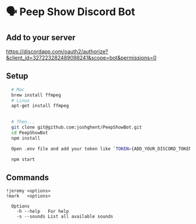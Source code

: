 # :speaking_head: Peep Show Discord Bot

## Add to your server
https://discordapp.com/oauth2/authorize?&client_id=327223282489098241&scope=bot&permissions=0

## Setup
```bash
  # Mac
  brew install ffmpeg
  # Linux
  apt-get install ffmpeg

  
  # Then...
  git clone git@github.com:joshghent/PeepShowBot.git
  cd PeepShowBot
  npm install

  Open .env file and add your token like `TOKEN={ADD_YOUR_DISCORD_TOKEN}`

  npm start
```


## Commands
```
!jeremy <options>
!mark   <options>

  Options
    -h --help   For help
    -s --sounds List all available sounds
```